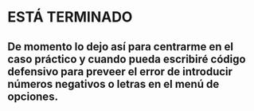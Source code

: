 # ESTÁ TERMINADO

## De momento lo dejo así para centrarme en el caso práctico y cuando pueda escribiré código defensivo para preveer el error de introducir números negativos o letras en el menú de opciones.

